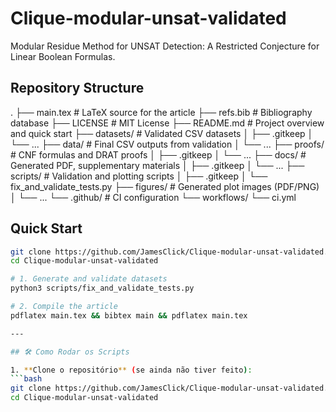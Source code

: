 # Clique-modular-unsat-validated

Modular Residue Method for UNSAT Detection: A Restricted Conjecture for Linear Boolean Formulas.

## Repository Structure

. ├── main.tex              # LaTeX source for the article ├── refs.bib              # Bibliography database ├── LICENSE               # MIT License ├── README.md             # Project overview and quick start ├── datasets/             # Validated CSV datasets │   ├── .gitkeep │   └── ... ├── data/                 # Final CSV outputs from validation │   └── ... ├── proofs/               # CNF formulas and DRAT proofs │   ├── .gitkeep │   └── ... ├── docs/                 # Generated PDF, supplementary materials │   ├── .gitkeep │   └── ... ├── scripts/              # Validation and plotting scripts │   ├── .gitkeep │   └── fix_and_validate_tests.py ├── figures/              # Generated plot images (PDF/PNG) │   └── ... └── .github/              # CI configuration └── workflows/ └── ci.yml

## Quick Start

```bash
git clone https://github.com/JamesClick/Clique-modular-unsat-validated.git
cd Clique-modular-unsat-validated

# 1. Generate and validate datasets
python3 scripts/fix_and_validate_tests.py

# 2. Compile the article
pdflatex main.tex && bibtex main && pdflatex main.tex

---

## 🛠️ Como Rodar os Scripts

1. **Clone o repositório** (se ainda não tiver feito):
```bash
git clone https://github.com/JamesClick/Clique-modular-unsat-validated.git
cd Clique-modular-unsat-validated
